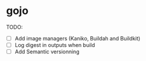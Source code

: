 # gojo

TODO:

- [ ] Add image managers (Kaniko, Buildah and Buildkit)
- [ ] Log digest in outputs when build
- [ ] Add Semantic versionning
